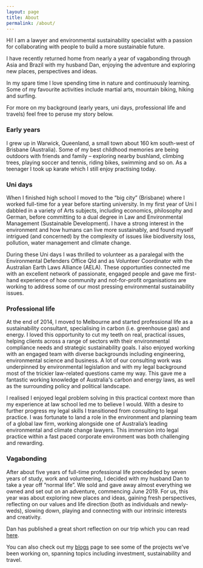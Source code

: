 ```yaml
---
layout: page
title: About
permalink: /about/
---
```


Hi! I am a lawyer and environmental sustainability specialist with a passion for collaborating with people to build a more sustainable future.

I have recently returned home from nearly a year of vagabonding through Asia and Brazil with my husband Dan, enjoying the adventure and exploring new places, perspectives and ideas.

In my spare time I love spending time in nature and continuously learning. Some of my favourite activities include martial arts, mountain biking, hiking and surfing.

For more on my background (early years, uni days, professional life and travels) feel free to peruse my story below.

### Early years
I grew up in Warwick, Queenland, a small town about 160 km south-west of Brisbane (Australia). Some of my best childhood memories are being outdoors with friends and family – exploring nearby bushland, climbing trees, playing soccer and tennis, riding bikes, swimming and so on. As a teenager I took up karate which I still enjoy practising today.

### Uni days
When I finished high school I moved to the “big city” (Brisbane) where I worked full-time for a year before starting university. In my first year of Uni I dabbled in a variety of Arts subjects, including economics, philosophy and German, before committing to a dual degree in Law and Environmental Management (Sustainable Development). I have a strong interest in the environment and how humans can live more sustainably, and found myself intrigued (and concerned) by the complexity of issues like biodiversity loss, pollution, water management and climate change. 

During these Uni days I was thrilled to volunteer as a paralegal with the Environmental Defenders Office Qld and as Volunteer Coordinator with the Australian Earth Laws Alliance (AELA).  These opportunties connected me with an excellent network of passionate, engaged people and gave me first-hand experience of how community and not-for-profit organisations are working to address some of our most pressing environmental sustainability issues.

### Professional life
At the end of 2014, I moved to Melbourne and started professional life as a sustainability consultant, specialising in carbon (i.e. greenhouse gas) and energy.  I loved this opportunity to cut my teeth on real, practical issues, helping clients across a range of sectors with their environmental compliance needs and strategic sustainability goals. I also enjoyed working with an engaged team with diverse backgrounds including engineering, environmental science and business.  A lot of our consulting work was underpinned by environmental legislation and with my legal background most of the trickier law-related questions came my way. This gave me a fantastic working knowledge of Australia's carbon and energy laws, as well as the surrounding policy and political landscape.  

I realised I enjoyed legal problem solving in this practical context more than my experience at law school led me to believe I would. With a desire to further progress my legal skills I transitioned from consulting to legal practice. I was fortunate to land a role in the environment and planning team of a global law firm, working alongside one of Australia’s leading environmental and climate change lawyers. This immersion into legal practice within a fast paced corporate environment was both challenging and rewarding. 

### Vagabonding
After about five years of full-time professional life precededed by seven years of study, work and volunteering, I decided with my husband Dan to take a year off “normal life”.  We sold and gave away almost everything we owned and set out on an adventure, commencing June 2019. For us, this year was about exploring new places and ideas, gaining fresh perspectives, reflecting on our values and life direction (both as individuals and newly-weds), slowing down, playing and connecting with our intrinsic interests and creativity.  

Dan has published a great short reflection on our trip which you can read [here][2].

You can also check out my [blogs][1] page to see some of the projects we've been working on, spanning topics including investment, sustainability and travel.

[1]: https://amyquinton.github.io/
[2]: https://dpnewman.com/trip-finished/


